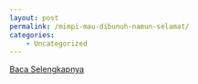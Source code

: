 ```yaml
---
layout: post
permalink: /mimpi-mau-dibunuh-namun-selamat/
categories:
    - Uncategorized
---
```


[Baca Selengkapnya](/06)